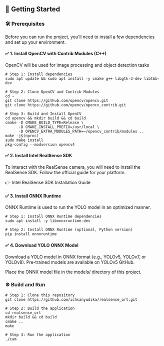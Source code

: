 ## 🚀 Getting Started
### 🛠️ Prerequisites

Before you can run the project, you'll need to install a few dependencies and set up your environment.

#### ✅ 1. Install OpenCV with Contrib Modules (C++)

OpenCV will be used for image processing and object detection tasks

    # Step 1: Install dependencies
    sudo apt update && sudo apt install -y cmake g++ libgtk-3-dev libtbb-dev
    
    # Step 2: Clone OpenCV and Contrib Modules
    cd ~
    git clone https://github.com/opencv/opencv.git
    git clone https://github.com/opencv/opencv_contrib.git
    
    # Step 3: Build and Install OpenCV
    cd opencv && mkdir build && cd build
    cmake -D CMAKE_BUILD_TYPE=Release \
          -D CMAKE_INSTALL_PREFIX=/usr/local \
          -D OPENCV_EXTRA_MODULES_PATH=~/opencv_contrib/modules ..
    make -j$(nproc)     
    sudo make install
    pkg-config --modversion opencv4

#### ✅ 2. Install Intel RealSense SDK

To interact with the RealSense camera, you will need to install the RealSense SDK. Follow the official guide for your platform:

👉 Intel RealSense SDK Installation Guide

#### ✅ 3. Install ONNX Runtime

ONNX Runtime is used to run the YOLO model in an optimized manner.

    # Step 1: Install ONNX Runtime dependencies
    sudo apt install -y libonnxruntime-dev
    
    # Step 2: Install ONNX Runtime (optional, Python version)
    pip install onnxruntime

#### ✅ 4. Download YOLO ONNX Model

Download a YOLO model in ONNX format (e.g., YOLOv5, YOLOv7, or YOLOv8). Pre-trained models are available on YOLOv5 GitHub.

Place the ONNX model file in the models/ directory of this project.

### ⚙️ Build and Run

    # Step 1: Clone this repository
    git clone https://github.com/ichsanyudika/realsense_ort.git
    
    # Step 2: Build the application
    cd realsense_ort
    mkdir build && cd build
    cmake ..
    make
    
    # Step 3: Run the application
    ./cam
